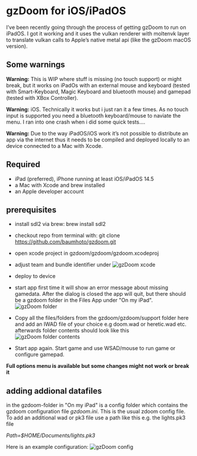 # gzDoom for iOS/iPadOS

I’ve been recently going through the process of getting gzDoom to run on iPadOS. I got it working and it uses the vulkan renderer with moltenvk layer to translate vulkan calls to Apple’s native metal api (like the gzDoom macOS version).

## Some warnings

**Warning:** This is WIP where stuff is missing (no touch support) or might break, but it works on iPadOs with an external mouse and keyboard (tested with Smart-Keyboard, Magic Keyboard and bluetooth mouse) and gamepad (tested with XBox Controller). 

**Warning:** iOS.  Technically it works but i just ran it a few times. As no touch input is supported you need a bluetooth keyboard/mouse to naviate the menu. I ran into one crash when i did some quick tests....

**Warning:** Due to the way iPadOS/iOS work it’s not possible to distribute an app via the internet thus it needs to be compiled and deployed locally to an device connected to a Mac with Xcode. 


## Required
- iPad (preferred), iPhone running at least iOS/iPadOS 14.5
- a Mac with Xcode and brew installed
- an Apple developer account


## prerequisites
* install sdl2 via brew: brew install sdl2
* checkout repo from terminal with: git clone https://github.com/baumhoto/gzdoom.git

* open xcode project in gzdoom/gzdoom/gzdoom.xcodeproj
* adjust team and bundle identifier under
	![gzDoom xcode](https://github.com/baumhoto/gzdoom/blob/master/gzDoom/github/gzdoom_xcode.jpg)
* deploy to device
* start app first time it will show an error message about missing gamedata. After the dialog is closed the app will quit, but there should be a gzdoom folder in the Files App under "On my iPad".
![gzDoom folder](https://github.com/baumhoto/gzdoom/blob/master/gzDoom/github/gzdoom_folder.jpg)

* Copy all the files/folders from the gzdoom/gzdoom/support folder here and add an IWAD file of your choice e.g doom.wad or heretic.wad etc.  afterwards folder contents should look like this
![gzDoom folder contents](https://github.com/baumhoto/gzdoom/blob/master/gzDoom/github/gzdoom_folder_contents.jpg)

* Start app again. Start game and use WSAD/mouse to run game or configure gamepad.

**Full options menu is available but some changes might not work or break it**

## adding addional datafiles
in the gzdoom-folder in "On my iPad" is a config folder which contains the gzdoom configuration file *gzdoom.ini*. This is the usual zdoom config file. To add an additional wad or pk3 file use a path like this e.g. the lights.pk3 file 

*Path=$HOME/Documents/lights.pk3*


Here is an example configuration:
![gzDoom config](https://github.com/baumhoto/gzdoom/blob/master/gzDoom/github/gzdoom_config.jpg)


